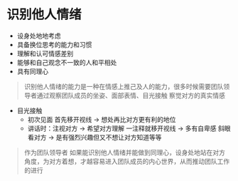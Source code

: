 # 识别他人情绪
* 设身处地地考虑
* 具备换位思考的能力和习惯
* 理解和认可情感差别
* 能够和自己观念不一致的人和平相处
* 具有同理心

> 识别他人情绪的能力是一种在情感上推己及人的能力，很多时候需要团队领导者通过观察团队成员的坐姿、面部表情、目光接触
察觉对方的真实情感

* 目光接触
    - 初次见面 首先移开视线 -> 想处再比对方更有利的地位
    - 讲话时：注视对方 -> 希望对方理解
            一注释就移开视线 -> 多有自卑感
            斜眼看对方 -> 是有强烈兴趣但又不想让对方知道等等

> 作为团队领导者 如果能识别他人情绪并能做到同理心，设身处地站在对方角度，为对方着想，才越容易进入团队成员的内心世界，从而推动团队工作的进行

